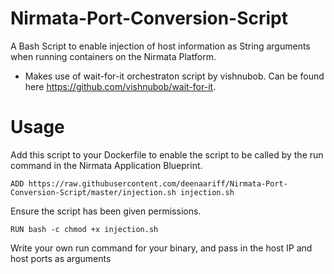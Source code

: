 # Nirmata-Port-Conversion-Script
A Bash Script to enable injection of host information as String arguments when running containers on the Nirmata Platform.

- Makes use of wait-for-it orchestraton script by vishnubob. Can be found here https://github.com/vishnubob/wait-for-it.

# Usage

Add this script to your Dockerfile to enable the script to be called by the run command in the Nirmata Application Blueprint.

 `ADD https://raw.githubusercontent.com/deenaariff/Nirmata-Port-Conversion-Script/master/injection.sh injection.sh`

Ensure the script has been given permissions.

`RUN bash -c chmod +x injection.sh`

Write your own run command for your binary, and pass in the host IP and host ports as arguments

